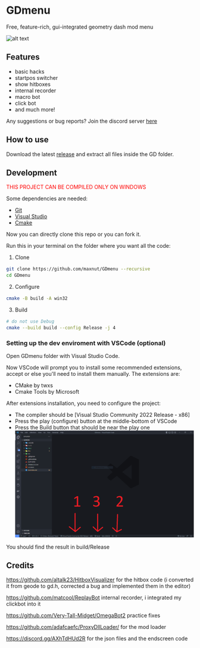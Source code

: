 # GDmenu

Free, feature-rich, gui-integrated geometry dash mod menu

![alt text](https://media.discordapp.net/attachments/587598582308143125/1055961835888722010/20221223223845_1.jpg)

## Features

- basic hacks
- startpos switcher
- show hitboxes
- internal recorder
- macro bot
- click bot
- and much more!

Any suggestions or bug reports?
Join the discord server [here](https://discord.gg/nbDjEg7SSU)

## How to use

Download the latest [release](https://github.com/maxnut/GDmenu/releases/latest) and extract all files inside the GD folder.

## Development

<span style="color:red">THIS PROJECT CAN BE COMPILED ONLY ON WINDOWS</span>

Some dependencies are needed:
* [Git](https://git-scm.com/)
* [Visual Studio](https://visualstudio.microsoft.com/)
* [Cmake](https://cmake.org/)

Now you can directly clone this repo or you can fork it.

Run this in your terminal on the folder where you want all the code:

1. Clone
```bash
git clone https://github.com/maxnut/GDmenu --recursive
cd GDmenu
```

2. Configure
``` bash
cmake -B build -A win32
```

3. Build

```bash
# do not use Debug
cmake --build build --config Release -j 4
```

### Setting up the dev enviroment with VSCode (optional)

Open GDmenu folder with Visual Studio Code.

Now VSCode will prompt you to install some recommended extensions, accept or else you'll need to install them manually.
The extensions are:
* CMake by twxs
* Cmake Tools by Microsoft

After extensions installation, you need to configure the project:
* The compiler should be [Visual Studio Community 2022 Release - x86]
* Press the play (configure) button at the middle-bottom of VSCode
* Press the Build button that should be near the play one 
![alt text](/docs/img/vscode_config.png)

You should find the result in build/Release

## Credits

https://github.com/altalk23/HitboxVisualizer for the hitbox code (i converted it from geode to gd.h, corrected a bug and implemented them in the editor)

https://github.com/matcool/ReplayBot internal recorder, i integrated my clickbot into it

https://github.com/Very-Tall-Midget/OmegaBot2 practice fixes

https://github.com/adafcaefc/ProxyDllLoader/ for the mod loader

https://discord.gg/AXhTdHUd2R for the json files and the endscreen code


